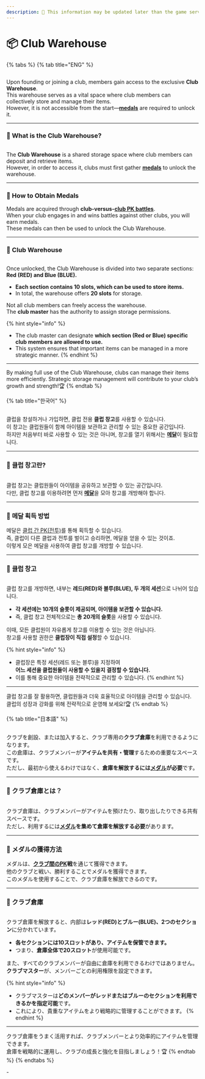 ```yaml
---
description: 🛑 This information may be updated later than the game server data.
---
```


# 📦 Club Warehouse

{% tabs %}
{% tab title="ENG" %}
<figure><img src="../../.gitbook/assets/image (882).png" alt=""><figcaption></figcaption></figure>

Upon founding or joining a club, members gain access to the exclusive **Club Warehouse**.\
This warehouse serves as a vital space where club members can collectively store and manage their items.\
However, it is not accessible from the start—[**medals**](../club-war/medal.md#eng) are required to unlock it.

***

### 📌 What is the Club Warehouse?

<figure><img src="../../.gitbook/assets/image (883).png" alt=""><figcaption></figcaption></figure>

The **Club Warehouse** is a shared storage space where club members can deposit and retrieve items.\
However, in order to access it, clubs must first gather [**medals**](../club-war/medal.md#eng) to unlock the warehouse.

***

### 🏅 How to Obtain Medals

Medals are acquired through **club-versus-**[**club PK battles**](../club-war/).\
When your club engages in and wins battles against other clubs, you will earn medals.\
These medals can then be used to unlock the Club Warehouse.

***

### 🔐 Club Warehouse

<figure><img src="../../.gitbook/assets/image (884).png" alt=""><figcaption></figcaption></figure>

Once unlocked, the Club Warehouse is divided into two separate sections: **Red (RED) and Blue (BLUE).**

* **Each section contains 10 slots, which can be used to store items.**
* In total, the warehouse offers **20 slots** for storage.

Not all club members can freely access the warehouse.\
The **club master** has the authority to assign storage permissions.

{% hint style="info" %}
* The club master can designate **which section (Red or Blue) specific club members are allowed to use.**
* This system ensures that important items can be managed in a more strategic manner.
{% endhint %}

***

By making full use of the Club Warehouse, clubs can manage their items more efficiently. Strategic storage management will contribute to your club’s growth and strength!🏆
{% endtab %}

{% tab title="한국어" %}
<figure><img src="../../.gitbook/assets/image (882).png" alt=""><figcaption></figcaption></figure>

클럽을 창설하거나 가입하면, 클럽 전용 **클럽 창고**를 사용할 수 있습니다.\
이 창고는 클럽원들이 함께 아이템을 보관하고 관리할 수 있는 중요한 공간입니다.\
하지만 처음부터 바로 사용할 수 있는 것은 아니며, 창고를 열기 위해서는 [**메달**](../club-war/medal.md#undefined-1)이 필요합니다.

***

### 📌 **클럽 창고란?**

<figure><img src="../../.gitbook/assets/image (883).png" alt=""><figcaption></figcaption></figure>

클럽 창고는 클럽원들이 아이템을 공유하고 보관할 수 있는 공간입니다.\
다만, 클럽 창고를 이용하려면 먼저 [**메달**](../club-war/medal.md#undefined-1)을 모아 창고를 개방해야 합니다.

***

### 🏅 **메달 획득 방법**

메달은 [클럽 간 PK(전투)](../club-war/)를 통해 획득할 수 있습니다.\
즉, 클럽이 다른 클럽과 전투를 벌이고 승리하면, 메달을 얻을 수 있는 것이죠.\
이렇게 모은 메달을 사용하여 클럽 창고를 개방할 수 있습니다.

***

### 🔐 **클럽 창고**

<figure><img src="../../.gitbook/assets/image (884).png" alt=""><figcaption></figcaption></figure>

클럽 창고를 개방하면, 내부는 **레드(RED)와 블루(BLUE), 두 개의 세션**으로 나뉘어 있습니다.

* **각 세션에는 10개의 슬롯이 제공되며, 아이템을 보관할 수 있습니다.**
* 즉, 클럽 창고 전체적으로는 **총 20개의 슬롯**을 사용할 수 있습니다.

이때, 모든 클럽원이 자유롭게 창고를 이용할 수 있는 것은 아닙니다.\
창고를 사용할 권한은 **클럽장이 직접 설정**할 수 있습니다.

{% hint style="info" %}
* 클럽장은 특정 세션(레드 또는 블루)을 지정하여\
  **어느 세션을 클럽원들이 사용할 수 있을지 결정할 수 있습니다.**
* 이를 통해 중요한 아이템을 전략적으로 관리할 수 있습니다.
{% endhint %}

***

클럽 창고를 잘 활용하면, 클럽원들과 더욱 효율적으로 아이템을 관리할 수 있습니다.\
클럽의 성장과 강화를 위해 전략적으로 운영해 보세요!🏆
{% endtab %}

{% tab title="日本語" %}
<figure><img src="../../.gitbook/assets/image (882).png" alt=""><figcaption></figcaption></figure>

クラブを創設、または加入すると、クラブ専用の**クラブ倉庫**を利用できるようになります。\
この倉庫は、クラブメンバーが**アイテムを共有・管理**するための重要なスペースです。\
ただし、最初から使えるわけではなく、**倉庫を解放するには**[**メダル**](../club-war/medal.md#ri-ben-yu)**が必要**です。

***

### 📌 クラブ倉庫とは？

<figure><img src="../../.gitbook/assets/image (883).png" alt=""><figcaption></figcaption></figure>

クラブ倉庫は、クラブメンバーがアイテムを預けたり、取り出したりできる共有スペースです。\
ただし、利用するには[**メダル**](../club-war/medal.md#ri-ben-yu)**を集めて倉庫を解放する必要**があります。

***

### 🏅 メダルの獲得方法

メダルは、[**クラブ間のPK**](../club-war/)**戦**を通じて獲得できます。\
他のクラブと戦い、勝利することでメダルを獲得できます。\
このメダルを使用することで、クラブ倉庫を解放できるのです。

***

### 🔐 クラブ倉庫

<figure><img src="../../.gitbook/assets/image (884).png" alt=""><figcaption></figcaption></figure>

クラブ倉庫を解放すると、内部は**レッド(RED)とブルー(BLUE)、2つのセクション**に分かれています。

* **各セクションには10スロットがあり、アイテムを保管できます。**
* つまり、**倉庫全体で20スロット**が使用可能です。

また、すべてのクラブメンバーが自由に倉庫を利用できるわけではありません。\
**クラブマスター**が、メンバーごとの利用権限を設定できます。

{% hint style="info" %}
* クラブマスターは**どのメンバーがレッドまたはブルーのセクションを利用できるかを指定可能**です。
* これにより、貴重なアイテムをより戦略的に管理することができます。
{% endhint %}

***

クラブ倉庫をうまく活用すれば、クラブメンバーとより効率的にアイテムを管理できます。 \
倉庫を戦略的に運用し、クラブの成長と強化を目指しましょう！🏆
{% endtab %}
{% endtabs %}

\-
